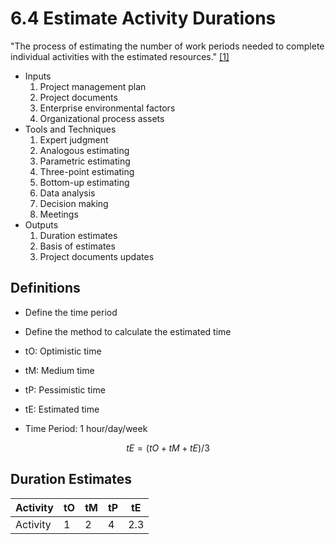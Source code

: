 # 6.4 Estimate Activity Durations

"The process of estimating the number of work periods needed to complete
individual activities with the estimated resources."
[[1]](../home.md#references)

- Inputs
  1. Project management plan
  2. Project documents
  3. Enterprise environmental factors
  4. Organizational process assets
- Tools and Techniques
  1. Expert judgment
  2. Analogous estimating
  3. Parametric estimating
  4. Three-point estimating
  5. Bottom-up estimating
  6. Data analysis
  7. Decision making
  8. Meetings
- Outputs
  1. Duration estimates
  2. Basis of estimates
  3. Project documents updates

## Definitions

- Define the time period
- Define the method to calculate the estimated time

- tO: Optimistic time
- tM: Medium time
- tP: Pessimistic time
- tE: Estimated time

- Time Period: 1 hour/day/week

```math
tE = (tO + tM + tE) / 3
```

## Duration Estimates

| Activity | tO  | tM  | tP  | tE  |
| -------- | --- | --- | --- | --- |
| Activity | 1   | 2   | 4   | 2.3 |
